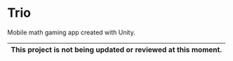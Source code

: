 # Trio
Mobile math gaming app created with Unity.

| This project is not being updated or reviewed at this moment.|
| --- |

